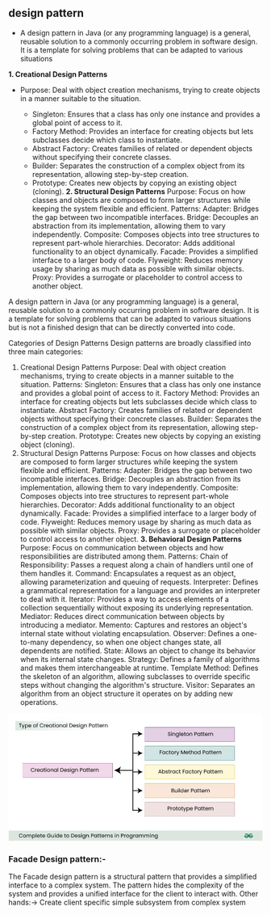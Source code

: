 ## design pattern
 * A design pattern in Java (or any programming language) is a general, reusable solution to a commonly occurring 
 problem in software design. It is a template for solving problems that can be adapted to various situations

**1. Creational Design Patterns**

   * Purpose: Deal with object creation mechanisms, trying to create objects in a manner suitable to the situation.

     * Singleton: Ensures that a class has only one instance and provides a global point of access to it.
     * Factory Method: Provides an interface for creating objects but lets subclasses decide which class to instantiate.
     * Abstract Factory: Creates families of related or dependent objects without specifying their concrete classes.
     * Builder: Separates the construction of a complex object from its representation, allowing step-by-step creation.
     * Prototype: Creates new objects by copying an existing object (cloning).
**2. Structural Design Patterns**
   Purpose: Focus on how classes and objects are composed to form larger structures while keeping the system flexible and efficient.
   Patterns:
   Adapter: Bridges the gap between two incompatible interfaces.
   Bridge: Decouples an abstraction from its implementation, allowing them to vary independently.
   Composite: Composes objects into tree structures to represent part-whole hierarchies.
   Decorator: Adds additional functionality to an object dynamically.
   Facade: Provides a simplified interface to a larger body of code.
   Flyweight: Reduces memory usage by sharing as much data as possible with similar objects.
   Proxy: Provides a surrogate or placeholder to control access to another object.

A design pattern in Java (or any programming language) is a general, reusable solution to a commonly occurring problem in software design. It is a template for solving problems that can be adapted to various situations but is not a finished design that can be directly converted into code.

Categories of Design Patterns
Design patterns are broadly classified into three main categories:

1. Creational Design Patterns
   Purpose: Deal with object creation mechanisms, trying to create objects in a manner suitable to the situation.
   Patterns:
   Singleton: Ensures that a class has only one instance and provides a global point of access to it.
   Factory Method: Provides an interface for creating objects but lets subclasses decide which class to instantiate.
   Abstract Factory: Creates families of related or dependent objects without specifying their concrete classes.
   Builder: Separates the construction of a complex object from its representation, allowing step-by-step creation.
   Prototype: Creates new objects by copying an existing object (cloning).
2. Structural Design Patterns
   Purpose: Focus on how classes and objects are composed to form larger structures while keeping the system flexible and efficient.
   Patterns:
   Adapter: Bridges the gap between two incompatible interfaces.
   Bridge: Decouples an abstraction from its implementation, allowing them to vary independently.
   Composite: Composes objects into tree structures to represent part-whole hierarchies.
   Decorator: Adds additional functionality to an object dynamically.
   Facade: Provides a simplified interface to a larger body of code.
   Flyweight: Reduces memory usage by sharing as much data as possible with similar objects.
   Proxy: Provides a surrogate or placeholder to control access to another object.
**3. Behavioral Design Patterns**
   Purpose: Focus on communication between objects and how responsibilities are distributed among them.
   Patterns:
   Chain of Responsibility: Passes a request along a chain of handlers until one of them handles it.
   Command: Encapsulates a request as an object, allowing parameterization and queuing of requests.
   Interpreter: Defines a grammatical representation for a language and provides an interpreter to deal with it.
   Iterator: Provides a way to access elements of a collection sequentially without exposing its underlying representation.
   Mediator: Reduces direct communication between objects by introducing a mediator.
   Memento: Captures and restores an object's internal state without violating encapsulation.
   Observer: Defines a one-to-many dependency, so when one object changes state, all dependents are notified.
   State: Allows an object to change its behavior when its internal state changes.
   Strategy: Defines a family of algorithms and makes them interchangeable at runtime.
   Template Method: Defines the skeleton of an algorithm, allowing subclasses to override specific steps without changing the algorithm's structure.
   Visitor: Separates an algorithm from an object structure it operates on by adding new operations.

![img_1.png](../../../../../../../images/creational.png)
### Facade Design pattern:-
The Facade design pattern is a structural pattern that provides a simplified interface to a complex system. 
The pattern hides the complexity of the system and provides a unified interface for the client to interact with.
Other hands:-> Create client specific simple subsystem from complex system

